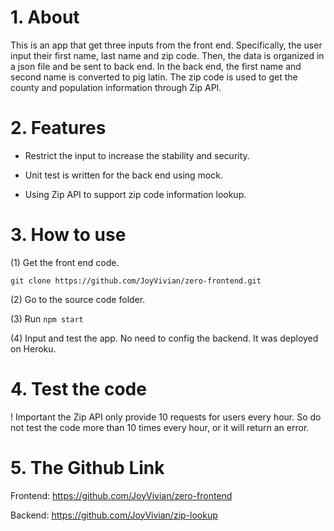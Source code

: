 # 1. About
This is an app that get three inputs from the front end. Specifically, the user input their first name, last name and zip code. Then, the data is organized in a json file and be sent to back end. In the back end, the first name and second name is converted to pig latin. The zip code is used to get the county and population information through Zip API.

# 2. Features

- Restrict the input to increase the stability and security.

- Unit test is written for the back end using mock.

- Using Zip API to support zip code information lookup.

# 3. How to use

(1) Get the front end code.

 `git clone https://github.com/JoyVivian/zero-frontend.git`

(2) Go to the source code folder.

(3) Run `npm start`

(4) Input and test the app. No need to config the backend. It was deployed on Heroku.


# 4. Test the code

! Important the Zip API only provide 10 requests for users every hour. So do not test the code more than 10 times every hour, or it will return an error.

# 5. The Github Link

Frontend: https://github.com/JoyVivian/zero-frontend

Backend: https://github.com/JoyVivian/zip-lookup